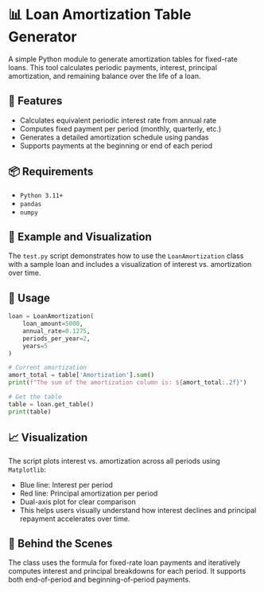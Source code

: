 # 📊 Loan Amortization Table Generator
A simple Python module to generate amortization tables for fixed-rate loans. This tool calculates periodic payments,
interest, principal amortization, and remaining balance over the life of a loan.

## 🔧 Features
- Calculates equivalent periodic interest rate from annual rate
- Computes fixed payment per period (monthly, quarterly, etc.)
- Generates a detailed amortization schedule using pandas
- Supports payments at the beginning or end of each period

## 📦 Requirements
- `Python 3.11+`
- `pandas`
- `numpy`

## 🧪 Example and Visualization
The `test.py` script demonstrates how to use the `LoanAmortization` class with a sample loan and includes a visualization of interest vs. amortization over time.

## 🚀 Usage
```python
loan = LoanAmortization(
    loan_amount=5000,
    annual_rate=0.1275,
    periods_per_year=2,
    years=5
)

# Current amortization
amort_total = table['Amortization'].sum()
print(f"The sum of the amortization column is: ${amort_total:.2f}")

# Get the table
table = loan.get_table()
print(table)
```

## 📈 Visualization
The script plots interest vs. amortization across all periods using `Matplotlib`:
- Blue line: Interest per period
- Red line: Principal amortization per period
- Dual-axis plot for clear comparison
- This helps users visually understand how interest declines and principal repayment accelerates over time.

## 🧠 Behind the Scenes
The class uses the formula for fixed-rate loan payments and iteratively computes interest and principal breakdowns for
each period. It supports both end-of-period and beginning-of-period payments.
